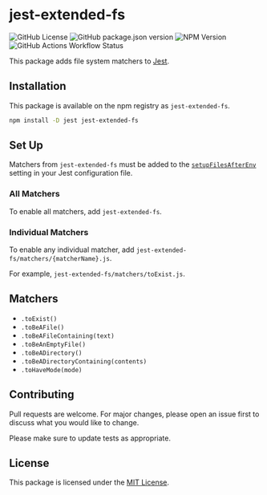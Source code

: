 # jest-extended-fs

![GitHub License](https://img.shields.io/github/license/targendaz2/jest-extended-fs)
![GitHub package.json version](https://img.shields.io/github/package-json/v/targendaz2/jest-extended-fs)
![NPM Version](https://img.shields.io/npm/v/jest-extended-fs?logo=npm&logoColor=%23999999)
![GitHub Actions Workflow Status](https://img.shields.io/github/actions/workflow/status/targendaz2/jest-extended-fs/test.yml?logo=github&label=tests&logoColor=%23999999)

This package adds file system matchers to [Jest](https://jestjs.io).

## Installation

This package is available on the npm registry as `jest-extended-fs`.

```bash
npm install -D jest jest-extended-fs
```

## Set Up

Matchers from `jest-extended-fs` must be added to the [`setupFilesAfterEnv`](setupFilesAfterEnv) setting in your Jest configuration file.

### All Matchers

To enable all matchers, add `jest-extended-fs`.

### Individual Matchers

To enable any individual matcher, add `jest-extended-fs/matchers/{matcherName}.js`.

For example, `jest-extended-fs/matchers/toExist.js`.

## Matchers

- `.toExist()`
- `.toBeAFile()`
- `.toBeAFileContaining(text)`
- `.toBeAnEmptyFile()`
- `.toBeADirectory()`
- `.toBeADirectoryContaining(contents)`
- `.toHaveMode(mode)`

## Contributing

Pull requests are welcome. For major changes, please open an issue first
to discuss what you would like to change.

Please make sure to update tests as appropriate.

## License

This package is licensed under the [MIT License](https://github.com/targendaz2/jest-extended-fs/blob/main/LICENSE).
